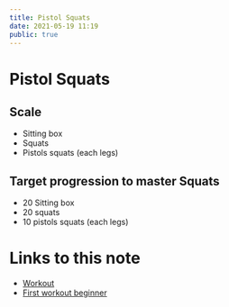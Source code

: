 ```yaml
---
title: Pistol Squats
date: 2021-05-19 11:19
public: true
---
```


# Pistol Squats

## Scale

- Sitting box
- Squats
- Pistols squats (each legs)

## Target progression to master Squats

- 20 Sitting box
- 20 squats
- 10 pistols squats (each legs)

# Links to this note

- [Workout](20210512-114753.md)
- [First workout beginner](20210518-220207.md)


